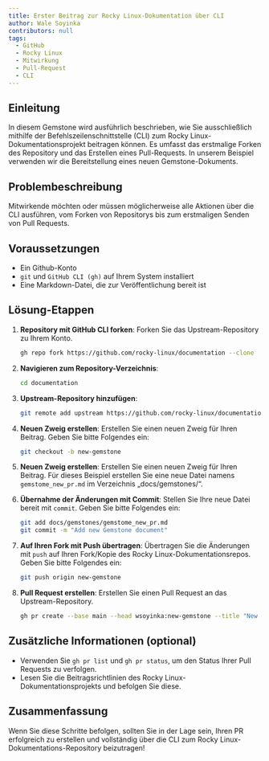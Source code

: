 ```yaml
---
title: Erster Beitrag zur Rocky Linux-Dokumentation über CLI
author: Wale Soyinka
contributors: null
tags:
  - GitHub
  - Rocky Linux
  - Mitwirkung
  - Pull-Request
  - CLI
---
```


## Einleitung

In diesem Gemstone wird ausführlich beschrieben, wie Sie ausschließlich mithilfe der Befehlszeilenschnittstelle (CLI) zum Rocky Linux-Dokumentationsprojekt beitragen können. Es umfasst das erstmalige Forken des Repository und das Erstellen eines Pull-Requests.
In unserem Beispiel verwenden wir die Bereitstellung eines neuen Gemstone-Dokuments.

## Problembeschreibung

Mitwirkende möchten oder müssen möglicherweise alle Aktionen über die CLI ausführen, vom Forken von Repositorys bis zum erstmaligen Senden von Pull Requests.

## Voraussetzungen

- Ein Github-Konto
- `git` und `GitHub CLI (gh)` auf Ihrem System installiert
- Eine Markdown-Datei, die zur Veröffentlichung bereit ist

## Lösung-Etappen

1. **Repository mit GitHub CLI forken**:
   Forken Sie das Upstream-Repository zu Ihrem Konto.

   ```bash
   gh repo fork https://github.com/rocky-linux/documentation --clone
   ```

2. **Navigieren zum Repository-Verzeichnis**:

   ```bash
   cd documentation
   ```

3. **Upstream-Repository hinzufügen**:

   ```bash
   git remote add upstream https://github.com/rocky-linux/documentation.git
   ```

4. **Neuen Zweig erstellen**:
   Erstellen Sie einen neuen Zweig für Ihren Beitrag. Geben Sie bitte Folgendes ein:

   ```bash
   git checkout -b new-gemstone
   ```

5. **Neuen Zweig erstellen**:
   Erstellen Sie einen neuen Zweig für Ihren Beitrag.
   Für dieses Beispiel erstellen Sie eine neue Datei namens `gemstome_new_pr.md` im Verzeichnis „docs/gemstones/“.

6. **Übernahme der Änderungen mit Commit**:
   Stellen Sie Ihre neue Datei bereit mit `commit`. Geben Sie bitte Folgendes ein:

   ```bash
   git add docs/gemstones/gemstome_new_pr.md
   git commit -m "Add new Gemstone document"
   ```

7. **Auf Ihren Fork mit Push übertragen**:
   Übertragen Sie die Änderungen mit `push` auf Ihren Fork/Kopie des Rocky Linux-Dokumentationsrepos. Geben Sie bitte Folgendes ein:

   ```bash
   git push origin new-gemstone
   ```

8. **Pull Request erstellen**:
   Erstellen Sie einen Pull Request an das Upstream-Repository.

   ```bash
   gh pr create --base main --head wsoyinka:new-gemstone --title "New Gemstone: Creating PRs via CLI" --body "Guide on how to contribute to documentation using CLI"
   ```

## Zusätzliche Informationen (optional)

- Verwenden Sie `gh pr list` und `gh pr status`, um den Status Ihrer Pull Requests zu verfolgen.
- Lesen Sie die Beitragsrichtlinien des Rocky Linux-Dokumentationsprojekts und befolgen Sie diese.

## Zusammenfassung

Wenn Sie diese Schritte befolgen, sollten Sie in der Lage sein, Ihren PR erfolgreich zu erstellen und vollständig über die CLI zum Rocky Linux-Dokumentations-Repository beizutragen!
